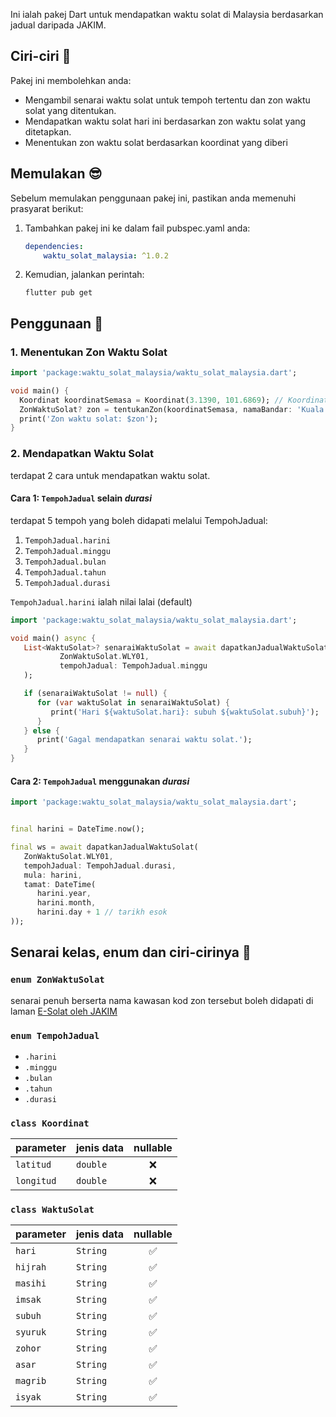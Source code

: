 Ini ialah pakej Dart untuk mendapatkan waktu solat di Malaysia berdasarkan jadual daripada JAKIM.

## Ciri-ciri 🤔

Pakej ini membolehkan anda:

- Mengambil senarai waktu solat untuk tempoh tertentu dan zon waktu solat yang ditentukan.
- Mendapatkan waktu solat hari ini berdasarkan zon waktu solat yang ditetapkan.
- Menentukan zon waktu solat berdasarkan koordinat yang diberi

## Memulakan 😎

Sebelum memulakan penggunaan pakej ini, pastikan anda memenuhi prasyarat berikut:

1. Tambahkan pakej ini ke dalam fail pubspec.yaml anda:
    ```yaml
    dependencies:
        waktu_solat_malaysia: ^1.0.2
    ```
2. Kemudian, jalankan perintah:
    ```terminal
    flutter pub get
    ```

## Penggunaan 🫵

### 1. Menentukan Zon Waktu Solat

```dart
import 'package:waktu_solat_malaysia/waktu_solat_malaysia.dart';

void main() {
  Koordinat koordinatSemasa = Koordinat(3.1390, 101.6869); // Koordinat Kuala Lumpur
  ZonWaktuSolat? zon = tentukanZon(koordinatSemasa, namaBandar: 'Kuala Lumpur');
  print('Zon waktu solat: $zon');
}
```

### 2. Mendapatkan Waktu Solat

terdapat 2 cara untuk mendapatkan waktu solat.

#### Cara 1: `TempohJadual` selain _durasi_

terdapat 5 tempoh yang boleh didapati melalui TempohJadual:

1. `TempohJadual.harini`
2. `TempohJadual.minggu`
3. `TempohJadual.bulan`
4. `TempohJadual.tahun`
5. `TempohJadual.durasi`

`TempohJadual.harini` ialah nilai lalai (default)

```dart
import 'package:waktu_solat_malaysia/waktu_solat_malaysia.dart';

void main() async {
   List<WaktuSolat>? senaraiWaktuSolat = await dapatkanJadualWaktuSolat(
           ZonWaktuSolat.WLY01,
           tempohJadual: TempohJadual.minggu
   );

   if (senaraiWaktuSolat != null) {
      for (var waktuSolat in senaraiWaktuSolat) {
         print('Hari ${waktuSolat.hari}: subuh ${waktuSolat.subuh}');
      }
   } else {
      print('Gagal mendapatkan senarai waktu solat.');
   }
}
```

#### Cara 2: `TempohJadual` menggunakan _durasi_

```dart
import 'package:waktu_solat_malaysia/waktu_solat_malaysia.dart';


final harini = DateTime.now();

final ws = await dapatkanJadualWaktuSolat(
   ZonWaktuSolat.WLY01,
   tempohJadual: TempohJadual.durasi,
   mula: harini,
   tamat: DateTime(
      harini.year,
      harini.month,
      harini.day + 1 // tarikh esok
));
```

## Senarai kelas, enum dan ciri-cirinya 👀

### `enum ZonWaktuSolat`
senarai penuh berserta nama kawasan kod zon tersebut boleh didapati di laman [E-Solat oleh JAKIM](https://www.e-solat.gov.my/)

### `enum TempohJadual`
- `.harini`
- `.minggu`
- `.bulan`
- `.tahun`
- `.durasi`

### `class Koordinat`

| parameter  | jenis data | nullable |
|------------|------------|:--------:|
| `latitud`  | `double`   |    ❌     |
| `longitud` | `double`   |    ❌     |

### `class WaktuSolat`
| parameter | jenis data | nullable |
|-----------|------------|:--------:|
| `hari`    | `String`   |    ✅     |
| `hijrah`  | `String`   |    ✅     |
| `masihi`  | `String`   |    ✅     |
| `imsak`   | `String`   |    ✅     |
| `subuh`   | `String`   |    ✅     |
| `syuruk`  | `String`   |    ✅     |
| `zohor`   | `String`   |    ✅     |
| `asar`    | `String`   |    ✅     |
| `magrib`  | `String`   |    ✅     |
| `isyak`   | `String`   |    ✅     |
